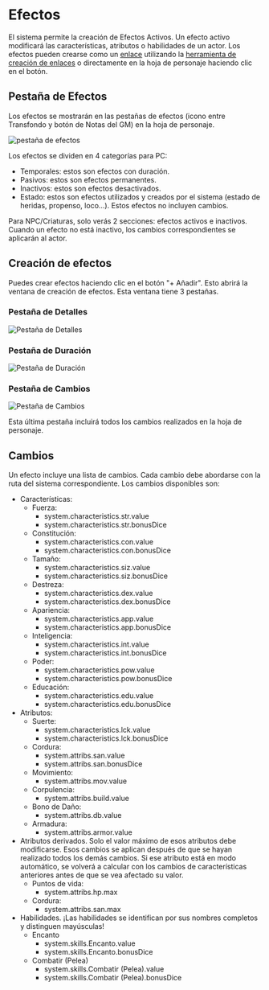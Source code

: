 # Efectos

El sistema permite la creación de Efectos Activos.
Un efecto activo modificará las características, atributos o habilidades de un actor.
Los efectos pueden crearse como un [enlace](enlaces.md) utilizando la [herramienta de creación de enlaces](ventana_de_creacion_de_enlaces.md) o directamente en la hoja de personaje haciendo clic en el botón.

## Pestaña de Efectos

Los efectos se mostrarán en las pestañas de efectos (icono entre Transfondo y botón de Notas del GM) en la hoja de personaje.

![pestaña de efectos](../../assets/manual/effects/effects-tab.webp)

Los efectos se dividen en 4 categorías para PC:

- Temporales: estos son efectos con duración.
- Pasivos: estos son efectos permanentes.
- Inactivos: estos son efectos desactivados.
- Estado: estos son efectos utilizados y creados por el sistema (estado de heridas, propenso, loco...). Estos efectos no incluyen cambios.

Para NPC/Criaturas, solo verás 2 secciones: efectos activos e inactivos.
Cuando un efecto no está inactivo, los cambios correspondientes se aplicarán al actor.

## Creación de efectos

Puedes crear efectos haciendo clic en el botón "+ Añadir".
Esto abrirá la ventana de creación de efectos.
Esta ventana tiene 3 pestañas.

### Pestaña de Detalles

![Pestaña de Detalles](../../assets/manual/effects/details-tab.webp)

### Pestaña de Duración

![Pestaña de Duración](../../assets/manual/effects/duration-tab.webp)

### Pestaña de Cambios

![Pestaña de Cambios](../../assets/manual/effects/changes-tab.webp)

Esta última pestaña incluirá todos los cambios realizados en la hoja de personaje.

## Cambios

Un efecto incluye una lista de cambios. Cada cambio debe abordarse con la ruta del sistema correspondiente.
Los cambios disponibles son:

- Características:
  - Fuerza:
    - system.characteristics.str.value
    - system.characteristics.str.bonusDice
  - Constitución:
    - system.characteristics.con.value
    - system.characteristics.con.bonusDice
  - Tamaño:
    - system.characteristics.siz.value
    - system.characteristics.siz.bonusDice
  - Destreza:
    - system.characteristics.dex.value
    - system.characteristics.dex.bonusDice
  - Apariencia:
    - system.characteristics.app.value
    - system.characteristics.app.bonusDice
  - Inteligencia:
    - system.characteristics.int.value
    - system.characteristics.int.bonusDice
  - Poder:
    - system.characteristics.pow.value
    - system.characteristics.pow.bonusDice
  - Educación:
    - system.characteristics.edu.value
    - system.characteristics.edu.bonusDice
- Atributos:
  - Suerte:
    - system.characteristics.lck.value
    - system.characteristics.lck.bonusDice
  - Cordura:
    - system.attribs.san.value
    - system.attribs.san.bonusDice
  - Movimiento:
    - system.attribs.mov.value
  - Corpulencia:
    - system.attribs.build.value
  - Bono de Daño:
    - system.attribs.db.value
  - Armadura:
    - system.attribs.armor.value
- Atributos derivados. Solo el valor máximo de esos atributos debe modificarse. Esos cambios se aplican después de que se hayan realizado todos los demás cambios. Si ese atributo está en modo automático, se volverá a calcular con los cambios de características anteriores antes de que se vea afectado su valor.
  - Puntos de vida:
    - system.attribs.hp.max
  - Cordura:
    - system.attribs.san.max
- Habilidades. ¡Las habilidades se identifican por sus nombres completos y distinguen mayúsculas!
  - Encanto
    - system.skills.Encanto.value
    - system.skills.Encanto.bonusDice
  - Combatir (Pelea)
    - system.skills.Combatir (Pelea).value
    - system.skills.Combatir (Pelea).bonusDice
